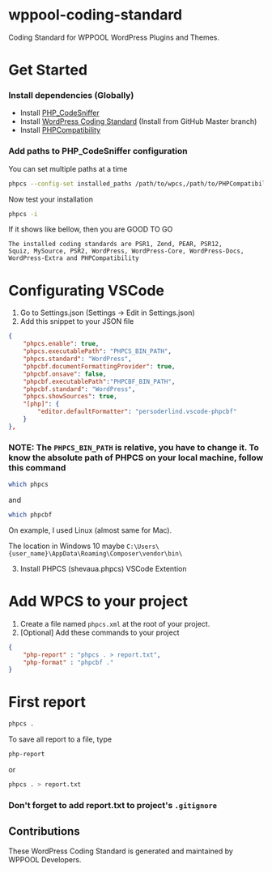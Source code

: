# wppool-coding-standard
Coding Standard for WPPOOL WordPress Plugins and Themes.

# Get Started

### Install dependencies (Globally)
- Install [PHP_CodeSniffer](https://github.com/squizlabs/PHP_CodeSniffer)
- Install [WordPress Coding Standard](https://github.com/WordPress/WordPress-Coding-Standards) (Install from GitHub Master branch)
- Install [PHPCompatibility](https://github.com/PHPCompatibility/PHPCompatibility)

### Add paths to PHP_CodeSniffer configuration
You can set multiple paths at a time
```bash
phpcs --config-set installed_paths /path/to/wpcs,/path/to/PHPCompatibility
```

Now test your installation
```bash
phpcs -i
```

If it shows like bellow, then you are GOOD TO GO

<code>The installed coding standards are PSR1, Zend, PEAR, PSR12, Squiz, MySource, PSR2, WordPress, WordPress-Core, WordPress-Docs, WordPress-Extra and PHPCompatibility
</code>

# Configurating VSCode
1. Go to Settings.json (Settings -> Edit in Settings.json)
2. Add this snippet to your JSON file
```json
{
    "phpcs.enable": true,
    "phpcs.executablePath": "PHPCS_BIN_PATH",
	"phpcs.standard": "WordPress",
    "phpcbf.documentFormattingProvider": true,
    "phpcbf.onsave": false,
    "phpcbf.executablePath":"PHPCBF_BIN_PATH",
    "phpcbf.standard": "WordPress",
    "phpcs.showSources": true,
    "[php]": {
        "editor.defaultFormatter": "persoderlind.vscode-phpcbf"
	}
},
```

### NOTE: The `PHPCS_BIN_PATH` is relative, you have to change it. To know the absolute path of PHPCS on your local machine, follow this command
```bash
which phpcs
```
and
```bash
which phpcbf
```
On example, I used Linux (almost same for Mac).

The location in Windows 10 maybe `C:\Users\{user_name}\AppData\Roaming\Composer\vendor\bin\
`

3. Install PHPCS (shevaua.phpcs) VSCode Extention
# Add WPCS to your project
1. Create a file named `phpcs.xml` at the root of your project.
2. [Optional] Add these commands to your project
   
```json
{ 
	"php-report" : "phpcs . > report.txt",
	"php-format" : "phpcbf ."
}
```

# First report
```bash
phpcs .
```

To save all report to a file, type
```bash
php-report
```
or
```bash
phpcs . > report.txt
```

### Don't forget to add report.txt to project's `.gitignore`

## Contributions
These WordPress Coding Standard is generated and maintained by WPPOOL Developers.
